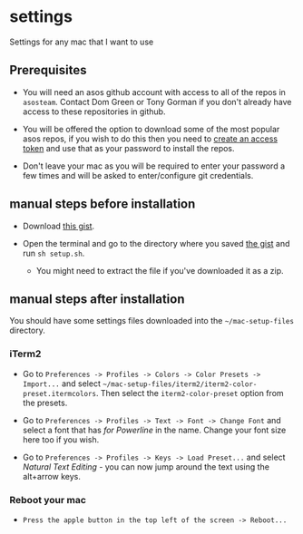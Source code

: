 # settings
Settings for any mac that I want to use

## Prerequisites
* You will need an asos github account with access to all of the repos in `asosteam`. Contact Dom Green or Tony Gorman if you don't already have access to these repositories in github.

* You will be offered the option to download some of the most popular asos repos, if you wish to do this then you need to [create an access token](https://help.github.com/en/enterprise/2.17/user/articles/creating-a-personal-access-token-for-the-command-line) and use that as your password to install the repos.

* Don't leave your mac as you will be required to enter your password a few times and will be asked to enter/configure git credentials.

## manual steps before installation
* Download [this gist](https://gist.github.com/oliver-wilson-dev/473ff116e6cc56a81e596c3392e65cf8). 

* Open the terminal and go to the directory where you saved [the gist](https://gist.github.com/oliver-wilson-dev/473ff116e6cc56a81e596c3392e65cf8) and run `sh setup.sh`.
  * You might need to extract the file if you've downloaded it as a zip.

## manual steps after installation
You should have some settings files downloaded into the `~/mac-setup-files` directory.

### iTerm2
* Go to `Preferences -> Profiles -> Colors -> Color Presets -> Import...` and select `~/mac-setup-files/iterm2/iterm2-color-preset.itermcolors`. Then select the `iterm2-color-preset` option from the presets.

* Go to `Preferences -> Profiles -> Text -> Font -> Change Font` and select a font that has _for Powerline_ in the name. Change your font size here too if you wish.

* Go to `Preferences -> Profiles -> Keys -> Load Preset...` and select _Natural Text Editing_ - you can now jump around the text using the alt+arrow keys.

### Reboot your mac
* `Press the apple button in the top left of the screen -> Reboot...`

